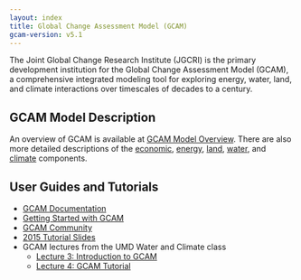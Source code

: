 ```yaml
---
layout: index
title: Global Change Assessment Model (GCAM)
gcam-version: v5.1
---
```


The Joint Global Change Research Institute (JGCRI) is the primary development institution for the Global Change Assessment Model (GCAM), a comprehensive integrated modeling tool for exploring energy, water, land, and climate interactions over timescales of decades to a century.

## GCAM Model Description
An overview of GCAM is available at [GCAM Model Overview](overview.html). There are also more detailed descriptions of the [economic](macro-econ.html), [energy](energy.html), [land](land.html), [water](water.html), and [climate](hector.html) components.

## User Guides and Tutorials

* [GCAM Documentation](toc.html)
* [Getting Started with GCAM](user-guide.html)
* [GCAM Community](http://www.globalchange.umd.edu/models/gcam/gcam-community/)
* [2015 Tutorial Slides](http://www.globalchange.umd.edu/data/annual-meetings/2015/GCAM_Tutorial_2015.pdf)
* GCAM lectures from the UMD Water and Climate class
  * [Lecture 3: Introduction to GCAM](https://www.youtube.com/watch?v=xRF9lFwtMr0)
  * [Lecture 4: GCAM Tutorial](https://www.youtube.com/watch?v=S7vAShH-dbs)
